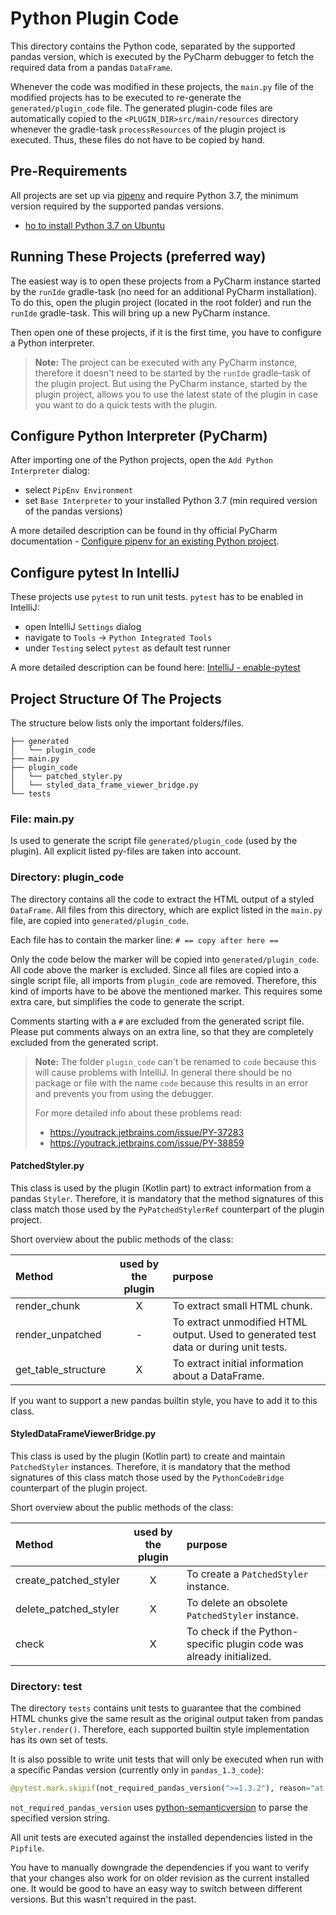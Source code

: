 # Python Plugin Code
This directory contains the Python code, separated by the supported pandas version, which is executed by the PyCharm debugger to fetch the required data from a pandas `DataFrame`.

Whenever the code was modified in these projects, the `main.py` file of the modified projects has to be executed to re-generate the `generated/plugin_code` file.
The generated plugin-code files are automatically copied to the `<PLUGIN_DIR>src/main/resources` directory whenever the gradle-task `processResources` of the plugin project is executed. 
Thus, these files do not have to be copied by hand.

## Pre-Requirements
All projects are set up via [pipenv](https://pypi.org/project/pipenv/) and require Python 3.7, the minimum version required by the supported pandas versions.

- [ho to install Python 3.7 on Ubuntu](https://stackoverflow.com/questions/61430166/python-3-7-on-ubuntu-20-04)

## Running These Projects (preferred way)
The easiest way is to open these projects from a PyCharm instance started by the `runIde` gradle-task (no need for an additional PyCharm installation).
To do this, open the plugin project (located in the root folder) and run the `runIde` gradle-task. This will bring up a new PyCharm instance.

Then open one of these projects, if it is the first time, you have to configure a Python interpreter.

>**Note:** The project can be executed with any PyCharm instance, therefore it doesn't need to be started by the `runIde` gradle-task of the plugin project.
>But using the PyCharm instance, started by the plugin project, allows you to use the latest state of the plugin in case you want to do a quick tests
> with the plugin.

## Configure Python Interpreter (PyCharm)
After importing one of the Python projects, open the `Add Python Interpreter` dialog:
- select `PipEnv Environment`
- set `Base Interpreter` to your installed Python 3.7 (min required version of the pandas versions)

A more detailed description can be found in thy official PyCharm documentation - [Configure pipenv for an existing Python project](https://www.jetbrains.com/help/pycharm/pipenv.html#pipenv-existing-project).

## Configure pytest In IntelliJ
These projects use `pytest` to run unit tests. `pytest` has to be enabled in IntelliJ:
- open IntelliJ `Settings` dialog
- navigate to `Tools` -> `Python Integrated Tools`
- under `Testing` select `pytest` as default test runner

A more detailed description can be found here: [IntelliJ - enable-pytest](https://www.jetbrains.com/help/pycharm/pytest.html#enable-pytest)

## Project Structure Of The Projects
The structure below lists only the important folders/files.
```text
├── generated
│   └── plugin_code
├── main.py
├── plugin_code
│   └── patched_styler.py
│   └── styled_data_frame_viewer_bridge.py
└── tests
```

### File: main.py
Is used to generate the script file `generated/plugin_code` (used by the plugin). 
All explicit listed py-files are taken into account.

### Directory: plugin_code
The directory contains all the code to extract the HTML output of a styled `DataFrame`. 
All files from this directory, which are explict listed in the `main.py` file, are copied into `generated/plugin_code`.

Each file has to contain the marker line: ```# == copy after here ==```

Only the code below the marker will be copied into `generated/plugin_code`. 
All code above the marker is excluded. 
Since all files are copied into a single script file, all imports from `plugin_code` are removed. 
Therefore, this kind of imports have to be above the mentioned marker.
This requires some extra care, but simplifies the code to generate the script.

Comments starting with a `#` are excluded from the generated script file.
Please put comments always on an extra line, so that they are completely excluded from the generated script.

>**Note:**
The folder `plugin_code` can't be renamed to `code` because this will cause problems with IntelliJ.
In general there should be no package or file with the name `code` because this results in an error and
prevents you from using the debugger.
>
> For more detailed info about these problems read:
>- https://youtrack.jetbrains.com/issue/PY-37283
>- https://youtrack.jetbrains.com/issue/PY-38859
 

#### PatchedStyler.py
This class is used by the plugin (Kotlin part) to extract information from a pandas `Styler`.
Therefore, it is mandatory that the method signatures of this class match those used by the `PyPatchedStylerRef` counterpart of the plugin project.

Short overview about the public methods of the class:

| Method              | used by the plugin | purpose                                                                              |
|:--------------------|:------------------:|:-------------------------------------------------------------------------------------|
| render_chunk        |         X          | To extract small HTML chunk.                                                         |
| render_unpatched    |         -          | To extract unmodified HTML output. Used to generated test data or during unit tests. |
| get_table_structure |         X          | To extract initial information about a DataFrame.                                    |

If you want to support a new pandas builtin style, you have to add it to this class.

#### StyledDataFrameViewerBridge.py
This class is used by the plugin (Kotlin part) to create and maintain `PatchedStyler` instances.
Therefore, it is mandatory that the method signatures of this class match those used by the `PythonCodeBridge` counterpart of the plugin project.

Short overview about the public methods of the class:

| Method                | used by the plugin | purpose                                                              |
|:----------------------|:------------------:|:---------------------------------------------------------------------|
| create_patched_styler |         X          | To create a `PatchedStyler` instance.                                |
| delete_patched_styler |         X          | To delete an obsolete `PatchedStyler` instance.                      |
| check                 |         X          | To check if the Python-specific plugin code was already initialized. |

### Directory: test
The directory `tests` contains unit tests to guarantee that the combined HTML chunks give the same result as the original output taken from pandas `Styler.render()`.
Therefore, each supported builtin style implementation has its own set of tests.

It is also possible to write unit tests that will only be executed when run with a specific Pandas version (currently only in `pandas_1.3_code`):
```python
@pytest.mark.skipif(not_required_pandas_version(">=1.3.2"), reason="at least pandas-1.3.2 required")
```
`not_required_pandas_version` uses [python-semanticversion](https://pypi.org/project/semantic-version/) to parse the specified version string.

All unit tests are executed against the installed dependencies listed in the `Pipfile`. 

You have to manually downgrade the dependencies if you want to verify that your changes also work for on older revision as the current installed one.
It would be good to have an easy way to switch between different versions. 
But this wasn't required in the past.
